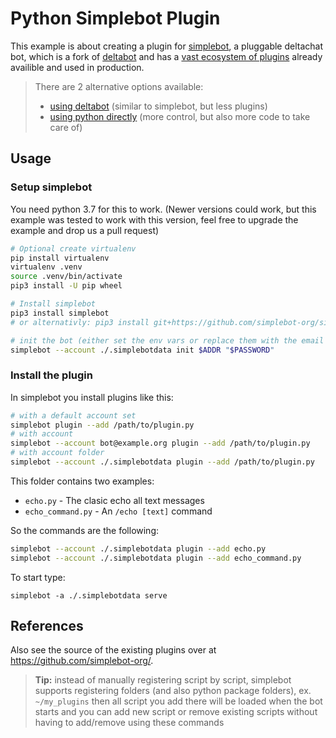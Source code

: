 # Python Simplebot Plugin

This example is about creating a plugin for [simplebot](https://github.com/simplebot-org/simplebot),
a pluggable deltachat bot,
which is a fork of [deltabot](https://github.com/deltachat-bot/deltabot) and has a [vast ecosystem of plugins](https://pypi.org/search/?q=simplebot&o=&c=Environment+%3A%3A+Plugins) already availible and used in production.

> There are 2 alternative options available:
>
> - [using deltabot](../python_deltabot_plugin) (similar to simplebot, but less plugins)
> - [using python directly](../python) (more control, but also more code to take care of)

## Usage

### Setup simplebot

You need python 3.7 for this to work. (Newer versions could work, but this example was tested to work with this version, feel free to upgrade the example and drop us a pull request)

```sh
# Optional create virtualenv
pip install virtualenv
virtualenv .venv
source .venv/bin/activate
pip3 install -U pip wheel

# Install simplebot
pip3 install simplebot
# or alternativly: pip3 install git+https://github.com/simplebot-org/simplebot/

# init the bot (either set the env vars or replace them with the email credentials the bot should use)
simplebot --account ./.simplebotdata init $ADDR "$PASSWORD"
```

### Install the plugin

In simplebot you install plugins like this:

```sh
# with a default account set
simplebot plugin --add /path/to/plugin.py
# with account
simplebot --account bot@example.org plugin --add /path/to/plugin.py
# with account folder
simplebot --account ./.simplebotdata plugin --add /path/to/plugin.py
```

This folder contains two examples:

- `echo.py` - The clasic echo all text messages
- `echo_command.py` - An `/echo [text]` command

So the commands are the following:

```sh
simplebot --account ./.simplebotdata plugin --add echo.py
simplebot --account ./.simplebotdata plugin --add echo_command.py
```

To start type:

```
simplebot -a ./.simplebotdata serve
```

## References

Also see the source of the existing plugins over at https://github.com/simplebot-org/.

> **Tip:** instead of manually registering script by script, simplebot supports registering folders (and also python package folders), ex. `~/my_plugins` then all script you add there will be loaded when the bot starts and you can add new script or remove existing scripts without having to add/remove using these commands
